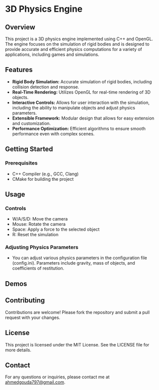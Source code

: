 # 3D Physics Engine

## Overview

This project is a 3D physics engine implemented using C++ and OpenGL. The engine focuses on the simulation of rigid bodies and is designed to provide accurate and efficient physics computations for a variety of applications, including games and simulations.

## Features

- **Rigid Body Simulation:** Accurate simulation of rigid bodies, including collision detection and response.
- **Real-Time Rendering:** Utilizes OpenGL for real-time rendering of 3D objects.
- **Interactive Controls:** Allows for user interaction with the simulation, including the ability to manipulate objects and adjust physics parameters.
- **Extensible Framework:** Modular design that allows for easy extension and customization.
- **Performance Optimization:** Efficient algorithms to ensure smooth performance even with complex scenes.

## Getting Started
### Prerequisites

- C++ Compiler (e.g., GCC, Clang)
- CMake for building the project

## Usage
### Controls
 
 - W/A/S/D: Move the camera
 - Mouse: Rotate the camera
 - Space: Apply a force to the selected object
 - R: Reset the simulation

### Adjusting Physics Parameters

 - You can adjust various physics parameters in the configuration file (config.ini). Parameters include gravity, mass of objects, and coefficients of restitution.

## Demos

## Contributing
Contributions are welcome! Please fork the repository and submit a pull request with your changes.

## License
This project is licensed under the MIT License. See the LICENSE file for more details.

## Contact
For any questions or inquiries, please contact me at ahmedgouda797@gmail.com.